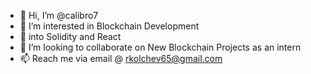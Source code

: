 - 👋 Hi, I’m @calibro7
- 👀 I’m interested in Blockchain Development
- 🌱 into Solidity and React
- 💞️ I’m looking to collaborate on New Blockchain Projects as an intern
- 📫 Reach me via email @ rkolchev65@gmail.com

<!---
calibro7/calibro7 is a ✨ special person✨ 
